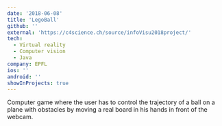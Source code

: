 ```yaml
---
date: '2018-06-08'
title: 'LegoBall'
github: ''
external: 'https://c4science.ch/source/infoVisu2018project/'
tech:
  - Virtual reality
  - Computer vision
  - Java
company: EPFL
ios: ''
android: ''
showInProjects: true
---
```


Computer game where the user has to control the trajectory of a ball on a plane with obstacles by moving a real board in his hands in front of the webcam.
